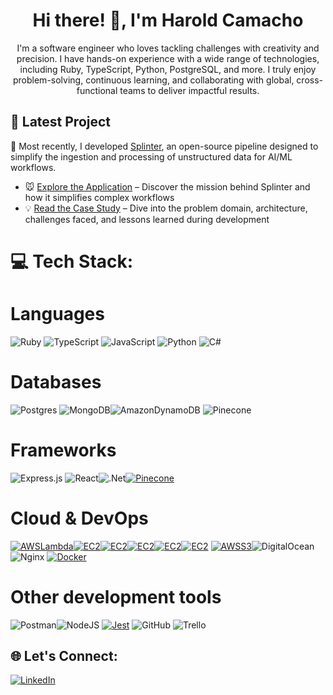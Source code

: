 <h1 align="center">Hi there! 👋,  I'm Harold Camacho</h1>
<p align="center">I'm a software engineer who loves tackling challenges with creativity and precision. I have hands-on experience with a wide range of technologies, including Ruby, TypeScript, Python, PostgreSQL, and more. I truly enjoy problem-solving, continuous learning, and collaborating with global, cross-functional teams to deliver impactful results.</p>

## 🚀 Latest Project

🔭 Most recently, I developed [Splinter](https://github.com/splinter-app), an open-source pipeline designed to simplify the ingestion and processing of unstructured data for AI/ML workflows.

- 🐭 [Explore the Application](https://splinter-app.github.io/) – Discover the mission behind Splinter and how it simplifies complex workflows
- 💡 [Read the Case Study](https://splinter-app.github.io/case-study) – Dive into the problem domain, architecture, challenges faced, and lessons learned during development

# 💻 Tech Stack:

# Languages

![Ruby](https://img.shields.io/badge/ruby-%23CC342D.svg?style=for-the-badge&logo=ruby&logoColor=white) ![TypeScript](https://img.shields.io/badge/typescript-%23007ACC.svg?style=for-the-badge&logo=typescript&logoColor=white) ![JavaScript](https://img.shields.io/badge/javascript-%23323330.svg?style=for-the-badge&logo=javascript&logoColor=%23F7DF1E) ![Python](https://img.shields.io/badge/python-3670A0?style=for-the-badge&logo=python&logoColor=ffdd54) ![C#](https://img.shields.io/badge/c%23-%23239120.svg?style=for-the-badge&logo=csharp&logoColor=white)

# Databases

![Postgres](https://img.shields.io/badge/postgres-%23316192.svg?style=for-the-badge&logo=postgresql&logoColor=white) ![MongoDB](https://img.shields.io/badge/MongoDB-%234ea94b.svg?style=for-the-badge&logo=mongodb&logoColor=white)![AmazonDynamoDB](https://img.shields.io/badge/Amazon%20DynamoDB-4053D6?style=for-the-badge&logo=Amazon%20DynamoDB&logoColor=white) ![Pinecone](https://img.shields.io/badge/Pinecone-100000?style=for-the-badge&logo=Pinecone&logoColor=60F757&labelColor=0DFF00&color=46EA25)

# Frameworks

![Express.js](https://img.shields.io/badge/express.js-%23404d59.svg?style=for-the-badge&logo=express&logoColor=%2361DAFB)
![React](https://img.shields.io/badge/react-%2320232a.svg?style=for-the-badge&logo=react&logoColor=%2361DAFB)![.Net](https://img.shields.io/badge/.NET-5C2D91?style=for-the-badge&logo=.net&logoColor=white)<a href='https://github.com/shivamkapasia0' target="_blank"><img alt='Pinecone' src='https://img.shields.io/badge/Sinatra-100000?style=for-the-badge&logo=Pinecone&logoColor=EA1D1D&labelColor=FF1414&color=FF1F1F'/></a>

# Cloud & DevOps

<a href='https://github.com/shivamkapasia0' target="_blank"><img alt='AWSLambda' src='https://img.shields.io/badge/Lambda-100000?style=for-the-badge&logo=AWSLambda&logoColor=FF3D02&labelColor=F0F0F0&color=FF751F'/></a><a href='https://github.com/shivamkapasia0' target="_blank"><img alt='EC2' src='https://img.shields.io/badge/AWS_EC2-100000?style=for-the-badge&logo=EC2&logoColor=FF3D02&labelColor=C72121&color=FF512A'/></a><a href='https://github.com/shivamkapasia0' target="_blank"><img alt='EC2' src='https://img.shields.io/badge/AWS_ECS-100000?style=for-the-badge&logo=EC2&logoColor=FF3D02&labelColor=C72121&color=FFE228'/></a><a href='https://github.com/shivamkapasia0' target="_blank"><img alt='EC2' src='https://img.shields.io/badge/AWS_Batch-100000?style=for-the-badge&logo=EC2&logoColor=FF3D02&labelColor=C72121&color=9242A6'/></a><a href='https://github.com/shivamkapasia0' target="_blank"><img alt='EC2' src='https://img.shields.io/badge/AWS_API Gateway-100000?style=for-the-badge&logo=EC2&logoColor=FF3D02&labelColor=C72121&color=6B64FF'/></a><a href='https://github.com/shivamkapasia0' target="_blank"><img alt='EC2' src='https://img.shields.io/badge/AWS_CDK-100000?style=for-the-badge&logo=EC2&logoColor=FF3D02&labelColor=C72121&color=64FFE8'/></a> <a href='https://github.com/shivamkapasia0' target="_blank"><img alt='AWSS3' src='https://img.shields.io/badge/AWS_S3-100000?style=for-the-badge&logo=AWSS3&logoColor=F4F1F1&labelColor=0845C7&color=14C705'/></a>![DigitalOcean](https://img.shields.io/badge/DigitalOcean-%230167ff.svg?style=for-the-badge&logo=digitalOcean&logoColor=white) ![Nginx](https://img.shields.io/badge/nginx-%23009639.svg?style=for-the-badge&logo=nginx&logoColor=white)
<a href='https://github.com/shivamkapasia0' target="_blank"><img alt='Docker' src='https://img.shields.io/badge/Docker-100000?style=for-the-badge&logo=Docker&logoColor=F4F1F1&labelColor=0845C7&color=0845C7'/></a>

# Other development tools

![Postman](https://img.shields.io/badge/Postman-FF6C37?style=for-the-badge&logo=postman&logoColor=white)![NodeJS](https://img.shields.io/badge/node.js-6DA55F?style=for-the-badge&logo=node.js&logoColor=white) <a href='https://github.com/shivamkapasia0' target="_blank"><img alt='Jest' src='https://img.shields.io/badge/Jest-100000?style=for-the-badge&logo=Jest&logoColor=F4F1F1&labelColor=F73A3A&color=F73A3A'/></a>
![GitHub](https://img.shields.io/badge/github-%23121011.svg?style=for-the-badge&logo=github&logoColor=white) ![Trello](https://img.shields.io/badge/Trello-%23026AA7.svg?style=for-the-badge&logo=Trello&logoColor=white)
## 🌐 Let's Connect:

[![LinkedIn](https://img.shields.io/badge/LinkedIn-%230077B5.svg?logo=linkedin&logoColor=white)](https://linkedin.com/in/harold-camacho)

